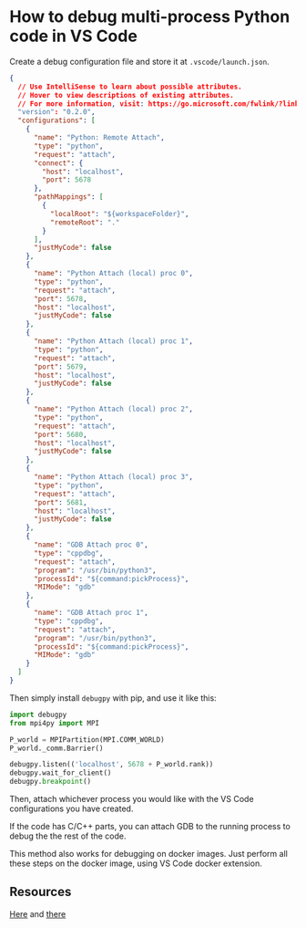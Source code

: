 # How to debug multi-process Python code in VS Code

Create a debug configuration file and store it at `.vscode/launch.json`.

```json
{
  // Use IntelliSense to learn about possible attributes.
  // Hover to view descriptions of existing attributes.
  // For more information, visit: https://go.microsoft.com/fwlink/?linkid=830387
  "version": "0.2.0",
  "configurations": [
    {
      "name": "Python: Remote Attach",
      "type": "python",
      "request": "attach",
      "connect": {
        "host": "localhost",
        "port": 5678
      },
      "pathMappings": [
        {
          "localRoot": "${workspaceFolder}",
          "remoteRoot": "."
        }
      ],
      "justMyCode": false
    },
    {
      "name": "Python Attach (local) proc 0",
      "type": "python",
      "request": "attach",
      "port": 5678,
      "host": "localhost",
      "justMyCode": false
    },
    {
      "name": "Python Attach (local) proc 1",
      "type": "python",
      "request": "attach",
      "port": 5679,
      "host": "localhost",
      "justMyCode": false
    },
    {
      "name": "Python Attach (local) proc 2",
      "type": "python",
      "request": "attach",
      "port": 5680,
      "host": "localhost",
      "justMyCode": false
    },
    {
      "name": "Python Attach (local) proc 3",
      "type": "python",
      "request": "attach",
      "port": 5681,
      "host": "localhost",
      "justMyCode": false
    },
    {
      "name": "GDB Attach proc 0",
      "type": "cppdbg",
      "request": "attach",
      "program": "/usr/bin/python3",
      "processId": "${command:pickProcess}",
      "MIMode": "gdb"
    },
    {
      "name": "GDB Attach proc 1",
      "type": "cppdbg",
      "request": "attach",
      "program": "/usr/bin/python3",
      "processId": "${command:pickProcess}",
      "MIMode": "gdb"
    }
  ]
}
```

Then simply install `debugpy` with pip, and use it like this:

```python
import debugpy
from mpi4py import MPI

P_world = MPIPartition(MPI.COMM_WORLD)
P_world._comm.Barrier()

debugpy.listen(('localhost', 5678 + P_world.rank))
debugpy.wait_for_client()
debugpy.breakpoint()
```

Then, attach whichever process you would like with the VS Code configurations you have created.

If the code has C/C++ parts, you can attach GDB to the running process to debug the the rest of the code.

This method also works for debugging on docker images. Just perform all these steps on the docker image, using VS Code docker extension.

## Resources

[Here](https://gist.github.com/kongdd/f49fabdbf0af20ec7fd6b4f8cd1f450d) and [there](https://github.com/microsoft/ptvsd/issues/1427)
